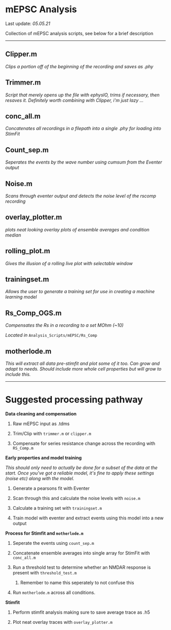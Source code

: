 # mEPSC Analysis

Last update: *05.05.21*

Collection of mEPSC analysis scripts, see below for a brief description

------------------------------------------------------------------------

## Clipper.m

*Clips a portion off of the beginning of the recording and saves as .phy*

## Trimmer.m

*Script that merely opens up the file with ephysIO, trims if necessary, then resaves it. Definitely worth combining with Clipper, i'm just lazy ...*

## conc_all.m

*Concatenates all recordings in a filepath into a single .phy for loading into StimFit*

## Count_sep.m

*Seperates the events by the wave number using cumsum from the Eventer output*

## Noise.m

*Scans through eventer output and detects the noise level of the rscomp recording*

## overlay_plotter.m

*plots neat looking overlay plots of ensemble averages and condition median*

## rolling_plot.m

*Gives the illusion of a rolling live plot with selectable window*

## trainingset.m

*Allows the user to generate a training set for use in creating a machine learning model*

## Rs_Comp_OGS.m

*Compensates the Rs in a recording to a set MOhm (\~10)*

*Located in* `Analysis_Scripts/mEPSC/Rs_Comp`

## motherlode.m

*This will extract all data pre-stimfit and plot some of it too. Can grow and adapt to needs. Should include more whole cell properties but will grow to include this.*

------------------------------------------------------------------------

# Suggested processing pathway

**Data cleaning and compensation**

1.  Raw mEPSC input as .tdms

2.  Trim/Clip with `trimmer.m` or `clipper.m`

3.  Compensate for series resistance change across the recording with `RS_Comp.m`

**Early properties and model training**

*This should only need to actually be done for a subset of the data at the start. Once you've got a reliable model, it's fine to apply these settings (noise etc) along with the model.*

1.  Generate a pearsons fit with Eventer

2.  Scan through this and calculate the noise levels with `noise.m`

3.  Calculate a training set with `trainingset.m`

4.  Train model with eventer and extract events using this model into a new output

**Process for Stimfit and `motherlode.m`**

1.  Seperate the events using `count_sep.m`

2.  Concatenate ensemble averages into single array for StimFit with `conc_all.m`

3.  Run a threshold test to determine whether an NMDAR response is present with `threshold_test.m`

    1.  Remember to name this seperately to not confuse this

4.  Run `motherlode.m` across all conditions.

**Stimfit**

1.  Perform stimfit analysis making sure to save average trace as .h5

2.  Plot neat overlay traces with `overlay_plotter.m`
